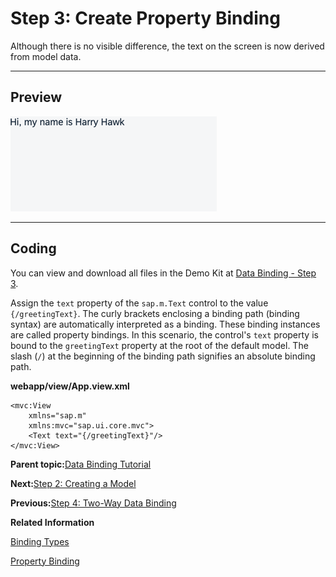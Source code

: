 <!-- loiod70e9894c09b4c27a98d4850d4e90f2c -->

# Step 3: Create Property Binding

Although there is no visible difference, the text on the screen is now derived from model data.

***

## Preview

![The browser shows the text "Hi, my name is Harry Hawk"](images/loio6d391d527601499fbeb3734246b2c067_LowRes.png)

***

## Coding

You can view and download all files in the Demo Kit at [Data Binding - Step 3](https://ui5.sap.com/#/entity/sap.ui.core.tutorial.databinding/sample/sap.ui.core.tutorial.databinding.03).

Assign the `text` property of the `sap.m.Text` control to the value `{/greetingText}`. The curly brackets enclosing a binding path \(binding syntax\) are automatically interpreted as a binding. These binding instances are called property bindings. In this scenario, the control's `text` property is bound to the `greetingText` property at the root of the default model. The slash \(`/`\) at the beginning of the binding path signifies an absolute binding path.

**webapp/view/App.view.xml**

```
<mvc:View
	xmlns="sap.m"
	xmlns:mvc="sap.ui.core.mvc">
	<Text text="{/greetingText}"/>
</mvc:View>
```

**Parent topic:**[Data Binding Tutorial](data-binding-tutorial-e531093.md "In this tutorial, we explain the concepts of data binding in OpenUI5.")

**Next:**[Step 2: Creating a Model](step-2-creating-a-model-5278bfd.md "In this step, we create a model. It serves as a container for the data your application operates on.")

**Previous:**[Step 4: Two-Way Data Binding](step-4-two-way-data-binding-c72b922.md "In the examples we've looked at so far, we've displayed the value of a model property using a read-only field. We'll now change the user interface to display first and last name fields using sap.m.Input fields. We're also adding a check box control to enable or disable both input fields. This setup illustrates a feature known as &quot;two-way data binding&quot;. As the view now contains more controls, we're also moving the view definition into an XML file.")

**Related Information**  


[Binding Types](../04_Essentials/binding-types-91f0d8a.md "Depending on the different use cases, you can use different binding types: Propety binding, context binding, and list binding.")

[Property Binding](../04_Essentials/property-binding-91f0652.md "With property binding, you can initialize properties of a control automatically and update them based on the data of the model.")

